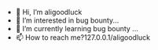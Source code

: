 - 👋 Hi, I’m aligoodluck
- 👀 I’m interested in bug bounty...
- 🌱 I’m currently learning bug bounty ...
- 📫 How to reach me?127.0.0.1/aligoodluck

<!---
JERRY123S/JERRY123S is a ✨ special ✨ repository because its `README.md` (this file) appears on your GitHub profile.
You can click the Preview link to take a look at your changes.
--->
